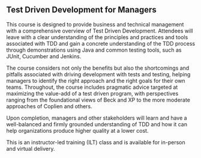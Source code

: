 ## Test Driven Development for Managers

This course is designed to provide business and technical management with a comprehensive overview of Test Driven Development. Attendees will leave with a clear understanding of the principles and practices and tools associated with TDD and gain a concrete understanding of the TDD process through demonstrations using Java and common testing tools, such as JUnit, Cucumber and Jenkins.

The course considers not only the benefits but also the shortcomings and pitfalls associated with driving development with tests and testing, helping managers to identify the right approach and the right goals for their own teams. Throughout, the course includes pragmatic advice targeted at maximizing the value-add of a test driven program, with perspectives ranging from the foundational views of Beck and XP to the more moderate approaches of Coplien and others.

Upon completion, managers and other stakeholders will learn and have a well-balanced and firmly grounded understanding of TDD and how it can help organizations produce higher quality at a lower cost.

This is an instructor-led training (ILT) class and is available for in-person and virtual delivery.
